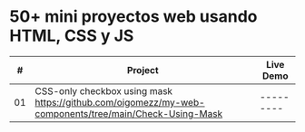 # 50+ mini proyectos web usando HTML, CSS y JS

|  #  | Project                                                                                                 | Live Demo |
| :-: | ------------------------------------------------------------------------------------------------------- | --------- |
| 01  | CSS-only checkbox using mask <https://github.com/oigomezz/my-web-components/tree/main/Check-Using-Mask> | --------- |
